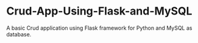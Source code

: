 # Crud-App-Using-Flask-and-MySQL
A basic Crud application using Flask framework for Python and MySQL as database.
